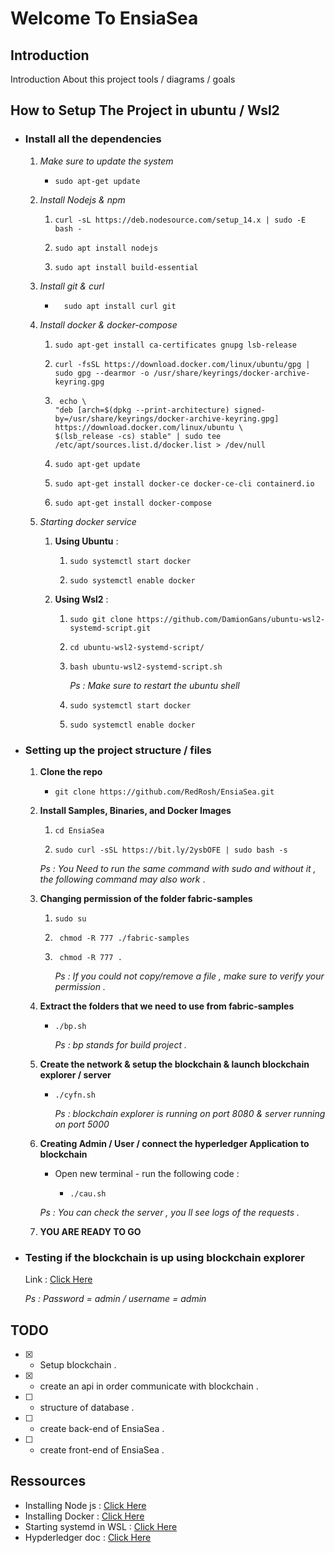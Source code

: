 # Welcome To EnsiaSea

## Introduction

Introduction About this project tools / diagrams / goals

## How to Setup The Project in ubuntu / Wsl2

- ### Install all the dependencies

  1. _Make sure to update the system_

     - ```
       sudo apt-get update
       ```

  2. _Install Nodejs & npm_

     1. ```
        curl -sL https://deb.nodesource.com/setup_14.x | sudo -E bash -
        ```

     2. ```
        sudo apt install nodejs
        ```

     3. ```
        sudo apt install build-essential
        ```

  3. _Install git & curl_
     - ```
         sudo apt install curl git
       ```
  4. _Install docker & docker-compose_

     1. ```
        sudo apt-get install ca-certificates gnupg lsb-release
        ```
     2. ```
        curl -fsSL https://download.docker.com/linux/ubuntu/gpg | sudo gpg --dearmor -o /usr/share/keyrings/docker-archive-keyring.gpg
        ```
     3. ```
         echo \
        "deb [arch=$(dpkg --print-architecture) signed-by=/usr/share/keyrings/docker-archive-keyring.gpg] https://download.docker.com/linux/ubuntu \
        $(lsb_release -cs) stable" | sudo tee /etc/apt/sources.list.d/docker.list > /dev/null
        ```

     4. ```
        sudo apt-get update
        ```

     5. ```
        sudo apt-get install docker-ce docker-ce-cli containerd.io
        ```

     6. ```
        sudo apt-get install docker-compose
        ```

  5. _Starting docker service_

     1. **Using Ubuntu** :

        1. ```
           sudo systemctl start docker
           ```

        2. ```
           sudo systemctl enable docker
           ```

     2. **Using Wsl2** :

        1. ```
           sudo git clone https://github.com/DamionGans/ubuntu-wsl2-systemd-script.git
           ```
        2. ```
           cd ubuntu-wsl2-systemd-script/
           ```

        3. ```
           bash ubuntu-wsl2-systemd-script.sh
           ```

           _Ps : Make sure to restart the ubuntu shell_

        4. ```
           sudo systemctl start docker
           ```
        5. ```
           sudo systemctl enable docker
           ```

- ### Setting up the project structure / files

  1. **Clone the repo**

     - ```
       git clone https://github.com/RedRosh/EnsiaSea.git
       ```

  2. **Install Samples, Binaries, and Docker Images**

     1. ```
        cd EnsiaSea
        ```
     2. ```
        sudo curl -sSL https://bit.ly/2ysbOFE | sudo bash -s
        ```

     _Ps : You Need to run the same command with sudo and without it , the following command may also work_ .

  3. **Changing permission of the folder fabric-samples**

     1. ```
        sudo su
        ```

     2. ```
         chmod -R 777 ./fabric-samples
        ```
     3. ```
         chmod -R 777 .
        ```
        _Ps : If you could not copy/remove a file , make sure to verify your permission ._

  4. **Extract the folders that we need to use from fabric-samples**

     - ```
       ./bp.sh
       ```
       _Ps : bp stands for build project ._

  5. **Create the network & setup the blockchain & launch blockchain explorer / server**
     - ```
       ./cyfn.sh
       ```
       _Ps : blockchain explorer is running on port 8080 & server running on port 5000_
  6. **Creating Admin / User / connect the hyperledger Application to blockchain**

     - Open new terminal - run the following code :

       - ```
         ./cau.sh
         ```

     _Ps : You can check the server , you ll see logs of the requests ._

  7. **YOU ARE READY TO GO**

- ### Testing if the blockchain is up using blockchain explorer

  Link : [Click Here](http://localhost:8080/)

  _Ps : Password = admin / username = admin_

## TODO

- [x] - Setup blockchain .
- [x] - create an api in order communicate with blockchain .
- [ ] - structure of database .
- [ ] - create back-end of EnsiaSea .
- [ ] - create front-end of EnsiaSea .

## Ressources

- Installing Node js : [Click Here](https://linuxize.com/post/how-to-install-node-js-on-ubuntu-20-04/)
- Installing Docker : [Click Here](https://docs.docker.com/engine/install/ubuntu/)
- Starting systemd in WSL : [Click Here](https://github.com/DamionGans/ubuntu-wsl2-systemd-script)
- Hypderledger doc : [Click Here](https://hyperledger-fabric.readthedocs.io/en/release-2.2/install.html)
